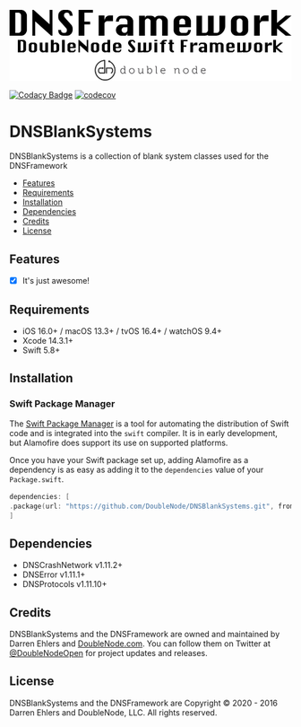 ![DoubleNode Swift Framework](https://github.com/DoubleNode/DNSBlankSystems/raw/master/DNSFrameworkLogo.png)

[![Codacy Badge](https://api.codacy.com/project/badge/Grade/97eedf9e8afc4d1c9e56920ea71a5a98)](https://www.codacy.com/gh/DoubleNode/DNSBlankSystems?utm_source=github.com&amp;utm_medium=referral&amp;utm_content=DoubleNode/DNSBlankSystems&amp;utm_campaign=Badge_Grade)
[![codecov](https://codecov.io/gh/DoubleNode/DNSBlankSystems/branch/master/graph/badge.svg?token=NcFMBk0g9t)](https://codecov.io/gh/DoubleNode/DNSBlankSystems)

# DNSBlankSystems

DNSBlankSystems is a collection of blank system classes used for the DNSFramework

-   [Features](#features)
-   [Requirements](#requirements)
-   [Installation](#installation)
-   [Dependencies](#dependencies)
-   [Credits](#credits)
-   [License](#license)

## Features

-   [x] It's just awesome!

## Requirements

-   iOS 16.0+ / macOS 13.3+ / tvOS 16.4+ / watchOS 9.4+
-   Xcode 14.3.1+
-   Swift 5.8+

## Installation

### Swift Package Manager

The [Swift Package Manager](https://swift.org/package-manager/) is a tool for automating the distribution of Swift code and is integrated into the `swift` compiler. It is in early development, but Alamofire does support its use on supported platforms.

Once you have your Swift package set up, adding Alamofire as a dependency is as easy as adding it to the `dependencies` value of your `Package.swift`.

```swift
dependencies: [
.package(url: "https://github.com/DoubleNode/DNSBlankSystems.git", from: "1.11.1")
]
```

## Dependencies

-   DNSCrashNetwork v1.11.2+
-   DNSError v1.11.1+
-   DNSProtocols v1.11.10+

## Credits

DNSBlankSystems and the DNSFramework are owned and maintained by Darren Ehlers and [DoubleNode.com](http://doublenode.com). You can follow them on Twitter at [@DoubleNodeOpen](https://twitter.com/DoubleNodeOpen) for project updates and releases.

## License

DNSBlankSystems and the DNSFramework are Copyright © 2020 - 2016 Darren Ehlers and DoubleNode, LLC. All rights reserved.
